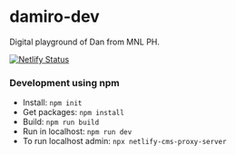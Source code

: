 # damiro-dev

Digital playground of Dan from MNL PH.

[![Netlify Status](https://api.netlify.com/api/v1/badges/c1b7e6eb-d2c4-4281-9a5e-21a6efc55895/deploy-status)](https://app.netlify.com/sites/damiro/deploys)

### Development using npm

- Install: `npm init`
- Get packages: `npm install`
- Build: `npm run build`
- Run in localhost: `npm run dev`
- To run localhost admin: `npx netlify-cms-proxy-server`
